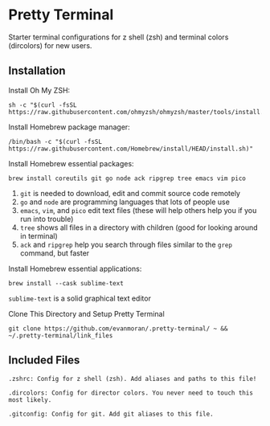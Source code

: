# Pretty Terminal
Starter terminal configurations for z shell (zsh) and terminal colors (dircolors) for new users.

## Installation 

Install Oh My ZSH: 

    sh -c "$(curl -fsSL https://raw.githubusercontent.com/ohmyzsh/ohmyzsh/master/tools/install.sh)"
     
Install Homebrew package manager: 

    /bin/bash -c "$(curl -fsSL https://raw.githubusercontent.com/Homebrew/install/HEAD/install.sh)"

Install Homebrew essential packages: 

    brew install coreutils git go node ack ripgrep tree emacs vim pico

1. `git` is needed to download, edit and commit source code remotely
2. `go` and `node` are programming languages that lots of people use
3. `emacs`, `vim`, and `pico` edit text files (these will help others help you if you run into trouble)
4. `tree` shows all files in a directory with children (good for looking around in terminal)
5. `ack` and `ripgrep` help you search through files similar to the `grep` command, but faster

Install Homebrew essential applications:

    brew install --cask sublime-text

`sublime-text` is a solid graphical text editor

Clone This Directory and Setup Pretty Terminal

    git clone https://github.com/evanmoran/.pretty-terminal/ ~ && ~/.pretty-terminal/link_files

## Included Files

    .zshrc: Config for z shell (zsh). Add aliases and paths to this file!

    .dircolors: Config for director colors. You never need to touch this most likely.

    .gitconfig: Config for git. Add git aliases to this file.


